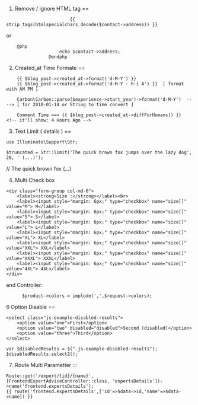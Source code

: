 
1. Remove / ignore HTML tag ==
```
                        {{ strip_tags(htmlspecialchars_decode($contact->address)) }}
```
or
```
	@php
                    echo $contact->address;
                @endphp
```
                

2. Created_at  Time Formate ==
```
	{{ $blog_post->created_at->format('d-M-Y') }} 
	{{ $blog_post->created_at->format('d-M-Y - h:i A') }}  [ format with AM PM ]

	Carbon\Carbon::parse($experience->start_year)->format('d-M-Y')  ----> [ for 2010-01-14 or String to time convert ]

	Comment Time === {{ $blog_post->created_at->diffForHumans() }}   <!-- it'll show: 4 Hours Ago -->
```


3. Text Limit ( details ) == 
```
use Illuminate\Support\Str;

$truncated = Str::limit('The quick brown fox jumps over the lazy dog', 20, ' (...)');
```
// The quick brown fox (...)


4. Multi Check box
```
<div class="form-group col-md-6">
    <label><strong>Size :</strong></label><br>
    <label><input style="margin: 6px;" type="checkbox" name="size[]" value="M"> M</label>
    <label><input style="margin: 6px;" type="checkbox" name="size[]" value="S"> S</label>
    <label><input style="margin: 6px;" type="checkbox" name="size[]" value="L"> L</label>
    <label><input style="margin: 6px;" type="checkbox" name="size[]" value="XL"> XL</label>
    <label><input style="margin: 6px;" type="checkbox" name="size[]" value="XXL"> XXL</label>
    <label><input style="margin: 6px;" type="checkbox" name="size[]" value="XXXL"> XXXL</label>
    <label><input style="margin: 6px;" type="checkbox" name="size[]" value="4XL"> 4XL</label>
</div>
```
   and Controller:
 ```
       $product->colors = implode(',',$request->colors);
```

6 Option Disable ==
```
<select class="js-example-disabled-results">
	<option value="one">First</option>
	<option value="two" disabled="disabled">Second (disabled)</option>
	<option value="three">Third</option>
</select>
```
```
var $disabledResults = $(".js-example-disabled-results");
$disabledResults.select2();
```




7. Route Multi Parametter :::
```
Route::get('/expert/{id}/{name}', [FrontendExpertAdviceController::class, 'expertsDetails'])->name('frontend.expertsDetails');
{{ route('frontend.expertsDetails',['id'=>$data->id,'name'=>$data->name]) }}
```



                        

